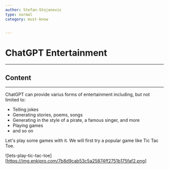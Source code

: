```yaml
---
author: Stefan-Stojanovic
type: normal
category: must-know
 

---
```


# ChatGPT Entertainment

---

## Content

---

ChatGPT can provide varius forms of entertainment including, but not limited to:
- Telling jokes
- Generating stories, poems, songs
- Generating in the style of a pirate, a famous singer, and more
- Playing games
- and so on

Let's play some games with it. We will first try a popular game like Tic Tac Toe. 

![lets-play-tic-tac-toe][https://img.enkipro.com/7b8d9cab53c5a25874ff2751b175faf2.png]